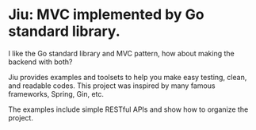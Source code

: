 # Jiu: MVC implemented by Go standard library.

I like the Go standard library and MVC pattern, how about making the backend with both?

Jiu provides examples and toolsets to help you make easy testing, clean, and readable codes. This project was inspired by many famous frameworks, Spring, Gin, etc.

The examples include simple RESTful APIs and show how to organize the project.
